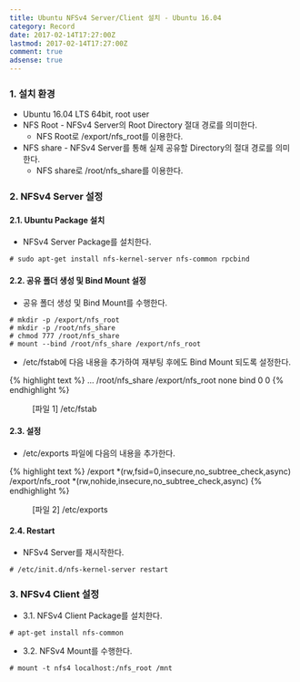 ```yaml
---
title: Ubuntu NFSv4 Server/Client 설치 - Ubuntu 16.04
category: Record
date: 2017-02-14T17:27:00Z
lastmod: 2017-02-14T17:27:00Z
comment: true
adsense: true
---
```


### 1. 설치 환경

* Ubuntu 16.04 LTS 64bit, root user
* NFS Root - NFSv4 Server의 Root Directory 절대 경로를 의미한다.
  * NFS Root로 /export/nfs_root를 이용한다.
* NFS share - NFSv4 Server를 통해 실제 공유할 Directory의 절대 경로를 의미한다.
  * NFS share로 /root/nfs_share를 이용한다.

### 2. NFSv4 Server 설정

#### 2.1. Ubuntu Package 설치

* NFSv4 Server Package를 설치한다.

~~~
# sudo apt-get install nfs-kernel-server nfs-common rpcbind
~~~

#### 2.2. 공유 폴더 생성 및 Bind Mount 설정

* 공유 폴더 생성 및 Bind Mount를 수행한다.

~~~
# mkdir -p /export/nfs_root
# mkdir -p /root/nfs_share
# chmod 777 /root/nfs_share
# mount --bind /root/nfs_share /export/nfs_root
~~~

* /etc/fstab에 다음 내용을 추가하여 재부팅 후에도 Bind Mount 되도록 설정한다.

{% highlight text %}
...
/root/nfs_share /export/nfs_root none bind  0  0
{% endhighlight %}
<figure>
<figcaption class="caption">[파일 1] /etc/fstab</figcaption>
</figure>

#### 2.3. 설정

* /etc/exports 파일에 다음의 내용을 추가한다.

{% highlight text %}
/export               *(rw,fsid=0,insecure,no_subtree_check,async)
/export/nfs_root      *(rw,nohide,insecure,no_subtree_check,async)
{% endhighlight %}
<figure>
<figcaption class="caption">[파일 2] /etc/exports</figcaption>
</figure>

#### 2.4. Restart

* NFSv4 Server를 재시작한다.

~~~
# /etc/init.d/nfs-kernel-server restart
~~~

### 3. NFSv4 Client 설정

* 3.1. NFSv4 Client Package를 설치한다.

~~~
# apt-get install nfs-common
~~~

* 3.2. NFSv4 Mount를 수행한다.

~~~
# mount -t nfs4 localhost:/nfs_root /mnt
~~~
